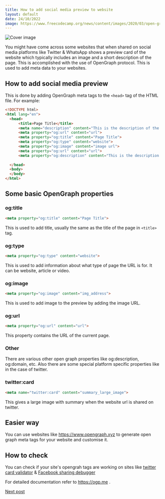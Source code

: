 ```yaml
---
title: How to add social media preview to website
layout: default
date: 24/10/2022
image: https://www.freecodecamp.org/news/content/images/2020/03/open-graph.jpg
---
```

![Cover image](https://www.freecodecamp.org/news/content/images/2020/03/open-graph.jpg)

You might have come across some websites that when shared on social media platforms like Twitter & WhatsApp shows a preview card of the website which typically includes an image and a short description of the page. This is accomplished with the use of OpenGraph protocol. This is used to add meta data to your websites.

## How to add social media preview

This is done by adding OpenGraph meta tags to the `<head>` tag of the HTML file. For example:

```html
<!DOCTYPE html>
<html lang="en">
  <head>
      <title>Page Title</title>
      <meta name="description" content="This is the description of the site.">
      <meta property="og:url" content="url">
      <meta property="og:title" content="Page Title">
      <meta property="og:type" content="website">
      <meta property="og:image" content="image url">
      <meta property="og:url" content="url">
      <meta property="og:description" content="This is the description of the site.">
      
  </head>
  <body>
  </body>
</html>
```

## Some basic OpenGraph properties

### **og:title**

```html
<meta property="og:title" content="Page Title">
```
This is used to add title, usually the same as the title of the page in `<title>` tag.

### **og:type**

```html
<meta property="og:type" content="website">
```
This is used to add information about what type of page the URL is for. It can be website, article or video.

### **og:image**

```html
<meta property="og:image" content="img_address">
```
This is used to add image to the preview by adding the image URL.

### **og:url**

```html
<meta property="og:url" content="url">
```
This property contains the URL of the current page.

### Other

There are various other open graph properties like og:description, og:domain, etc. Also there are some special platform specific properties like in the case of twitter.

### **twitter:card**

```html 
<meta name="twitter:card" content="summary_large_image">
```
This gives a large image with summary when the website url is shared on twitter.

## Easier way

You can use websites like https://www.opengraph.xyz to generate open graph meta tags for your website and customise it.

## How to check 

You can check if your site's opengrah tags are working on sites like [twitter card validator](https://cards-dev.twitter.com/validator) & [Facebook sharing debugger](https://developers.facebook.com/tools/debug/)


For detailed documentation refer to https://ogp.me .

[Next post](./posts/newpost/index.md)




